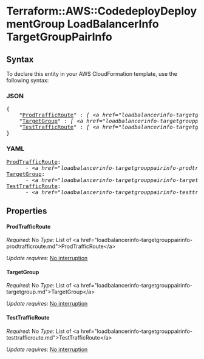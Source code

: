 # Terraform::AWS::CodedeployDeploymentGroup LoadBalancerInfo TargetGroupPairInfo

## Syntax

To declare this entity in your AWS CloudFormation template, use the following syntax:

### JSON

<pre>
{
    "<a href="#prodtrafficroute" title="ProdTrafficRoute">ProdTrafficRoute</a>" : <i>[ &lt;a href=&#34;loadbalancerinfo-targetgrouppairinfo-prodtrafficroute.md&#34;&gt;ProdTrafficRoute&lt;/a&gt;, ... ]</i>,
    "<a href="#targetgroup" title="TargetGroup">TargetGroup</a>" : <i>[ &lt;a href=&#34;loadbalancerinfo-targetgrouppairinfo-targetgroup.md&#34;&gt;TargetGroup&lt;/a&gt;, ... ]</i>,
    "<a href="#testtrafficroute" title="TestTrafficRoute">TestTrafficRoute</a>" : <i>[ &lt;a href=&#34;loadbalancerinfo-targetgrouppairinfo-testtrafficroute.md&#34;&gt;TestTrafficRoute&lt;/a&gt;, ... ]</i>
}
</pre>

### YAML

<pre>
<a href="#prodtrafficroute" title="ProdTrafficRoute">ProdTrafficRoute</a>: <i>
      - &lt;a href=&#34;loadbalancerinfo-targetgrouppairinfo-prodtrafficroute.md&#34;&gt;ProdTrafficRoute&lt;/a&gt;</i>
<a href="#targetgroup" title="TargetGroup">TargetGroup</a>: <i>
      - &lt;a href=&#34;loadbalancerinfo-targetgrouppairinfo-targetgroup.md&#34;&gt;TargetGroup&lt;/a&gt;</i>
<a href="#testtrafficroute" title="TestTrafficRoute">TestTrafficRoute</a>: <i>
      - &lt;a href=&#34;loadbalancerinfo-targetgrouppairinfo-testtrafficroute.md&#34;&gt;TestTrafficRoute&lt;/a&gt;</i>
</pre>

## Properties

#### ProdTrafficRoute

_Required_: No
_Type_: List of &lt;a href=&#34;loadbalancerinfo-targetgrouppairinfo-prodtrafficroute.md&#34;&gt;ProdTrafficRoute&lt;/a&gt;

_Update requires_: [No interruption](https://docs.aws.amazon.com/AWSCloudFormation/latest/UserGuide/using-cfn-updating-stacks-update-behaviors.html#update-no-interrupt)

#### TargetGroup

_Required_: No
_Type_: List of &lt;a href=&#34;loadbalancerinfo-targetgrouppairinfo-targetgroup.md&#34;&gt;TargetGroup&lt;/a&gt;

_Update requires_: [No interruption](https://docs.aws.amazon.com/AWSCloudFormation/latest/UserGuide/using-cfn-updating-stacks-update-behaviors.html#update-no-interrupt)

#### TestTrafficRoute

_Required_: No
_Type_: List of &lt;a href=&#34;loadbalancerinfo-targetgrouppairinfo-testtrafficroute.md&#34;&gt;TestTrafficRoute&lt;/a&gt;

_Update requires_: [No interruption](https://docs.aws.amazon.com/AWSCloudFormation/latest/UserGuide/using-cfn-updating-stacks-update-behaviors.html#update-no-interrupt)

